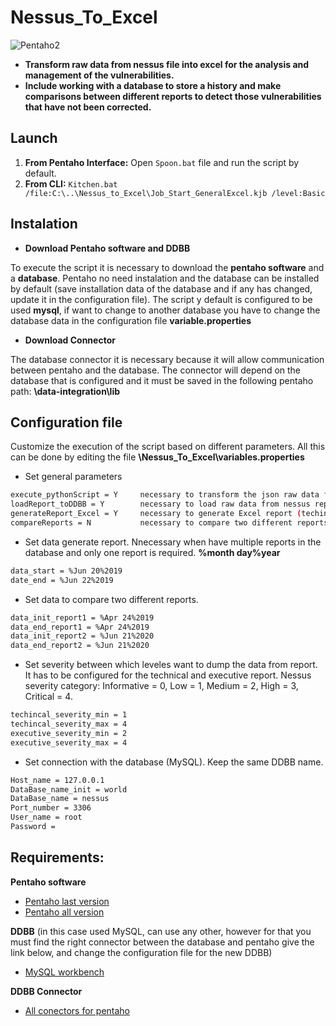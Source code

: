 # Nessus_To_Excel

![Pentaho2](https://user-images.githubusercontent.com/51793648/114426147-0c72bb00-9bba-11eb-8f21-7f20166c9c3b.png)

- **Transform raw data from nessus file into excel for the analysis and management of the vulnerabilities.**
- **Include working with a database to store a history and make comparisons between different reports to detect those vulnerabilities that have not been corrected.**

**Launch**
------------------------
1. **From Pentaho Interface:** Open `Spoon.bat` file and run the script by default.
2. **From CLI:** `Kitchen.bat /file:C:\..\Nessus_to_Excel\Job_Start_GeneralExcel.kjb /level:Basic`

**Instalation**
------------------------
- **Download Pentaho software and DDBB**

To execute the script it is necessary to download the **pentaho software** and a **database**. Pentaho no need instalation and the database can be installed by default (save installation data of the database and if any has changed, update it in the configuration file). The script y default is configured to be used **mysql**, if want to change to another database you have to change the database data in the configuration file **variable.properties** 

- **Download Connector**

The database connector it is necessary because it will allow communication between pentaho and the database. The connector will depend on the database that is configured and it must be saved in the following pentaho path: **\data-integration\lib**

**Configuration file**
------------------------
Customize the execution of the script based on different parameters. 
All this can be done by editing the file **\Nessus_To_Excel\variables.properties**
- Set general parameters

```bash
execute_pythonScript = Y     necessary to transform the json raw data from nessus report.
loadReport_toDDBB = Y        necessary to load raw data from nessus report to DDBB.
generateReport_Excel = Y     necessary to generate Excel report (techincal & executive).
compareReports = N           necessary to compare two different reports and get the vulnerabilities that are reaparing (also need down below to fill the dates between).
```

- Set data generate report. Nnecessary when have multiple reports in the database and only one report is required. **%month day%year**
```bash
data_start = %Jun 20%2019
date_end = %Jun 22%2019
```

- Set data to compare two different reports.
```bash
data_init_report1 = %Apr 24%2019
data_end_report1 = %Apr 24%2019
data_init_report2 = %Jun 21%2020
data_end_report2 = %Jun 21%2020
```

- Set severity between which leveles want to dump the data from report. It has to be configured for the technical and executive report. Nessus severity category: Informative = 0, Low = 1, Medium = 2, High = 3, Critical = 4.
```bash
techincal_severity_min = 1
techincal_severity_max = 4
executive_severity_min = 2
executive_severity_max = 4
```

- Set connection with the database (MySQL). Keep the same DDBB name.
```bash
Host_name = 127.0.0.1
DataBase_name_init = world
DataBase_name = nessus
Port_number = 3306
User_name = root
Password = 
```

**Requirements:**
------------------------
**Pentaho software**
- [Pentaho last version](<https://events.pentaho.com/CE-Download_Data-Integration-ALL-OS.html>)
- [Pentaho all version](https://sourceforge.net/projects/pentaho/files/)

**DDBB** (in this case used MySQL, can use any other, however for that you must find the right connector between the database and pentaho give the link below, and change the configuration file for the new DDBB)
- [MySQL workbench](https://www.mysql.com/products/workbench/)

**DDBB Connector**
- [All conectors for pentaho ](https://dev.mysql.com/downloads/workbench/)
